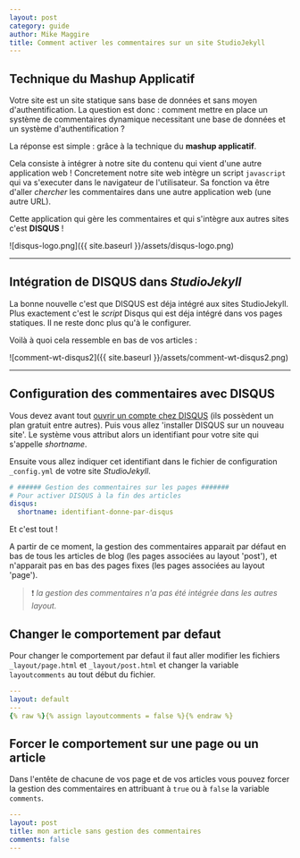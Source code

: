 ```yaml
---
layout: post
category: guide
author: Mike Maggire
title: Comment activer les commentaires sur un site StudioJekyll
---
```

## Technique du Mashup Applicatif

Votre site est un site statique sans base de données et sans moyen d'authentification. La question est donc : comment mettre en place un système de commentaires dynamique necessitant une base de données et un système d'authentification ?

La réponse est simple : grâce à la technique du **mashup applicatif**. 

Cela consiste à intégrer à notre site du contenu qui vient d'une autre application web ! Concretement notre site web intègre un script `javascript` qui va s'executer dans le navigateur de l'utilisateur. Sa fonction va être d'aller _chercher_ les commentaires dans une autre application web (une autre URL).

Cette application qui gère les commentaires et qui s'intègre aux autres sites c'est **DISQUS** !

![disqus-logo.png]({{ site.baseurl }}/assets/disqus-logo.png)

---

## Intégration de DISQUS dans _StudioJekyll_

La bonne nouvelle c'est que DISQUS est déja intégré aux sites StudioJekyll. Plus exactement c'est le _script_ Disqus qui est déja intégré dans vos pages statiques. Il ne reste donc plus qu'à le configurer.

Voilà à quoi cela ressemble en bas de vos articles :

![comment-wt-disqus2]({{ site.baseurl }}/assets/comment-wt-disqus2.png)

---

## Configuration des commentaires avec DISQUS

Vous devez avant tout [ouvrir un compte chez DISQUS](https://disqus.com/profile/signup/) (ils possèdent un plan gratuit entre autres). Puis vous allez 'installer DISQUS sur un nouveau site'. Le système vous attribut alors un identifiant pour votre site qui s'appelle _shortname_.

Ensuite vous allez indiquer cet identifiant dans le fichier de configuration `_config.yml` de votre site _StudioJekyll_.

```yaml
# ###### Gestion des commentaires sur les pages #######
# Pour activer DISQUS à la fin des articles
disqus:
  shortname: identifiant-donne-par-disqus
```

Et c'est tout !

A partir de ce moment, la gestion des commentaires apparait par défaut en bas de tous les articles de blog (les pages associées au layout 'post'), et n'apparait pas en bas des pages fixes (les pages associées au layout 'page').

> :exclamation: _la gestion des commentaires n'a pas été intégrée dans les autres layout._

## Changer le comportement par defaut

Pour changer le comportement par defaut il faut aller modifier les fichiers `_layout/page.html` et `_layout/post.html` et changer la variable `layoutcomments` au tout début du fichier.

```yaml
---
layout: default
---
{% raw %}{% assign layoutcomments = false %}{% endraw %}
```

## Forcer le comportement sur une page ou un article

Dans l'entête de chacune de vos page et de vos articles vous pouvez forcer la gestion des commentaires en attribuant à `true` ou à `false` la variable `comments`.

```yaml
---
layout: post
title: mon article sans gestion des commentaires
comments: false
---
```
